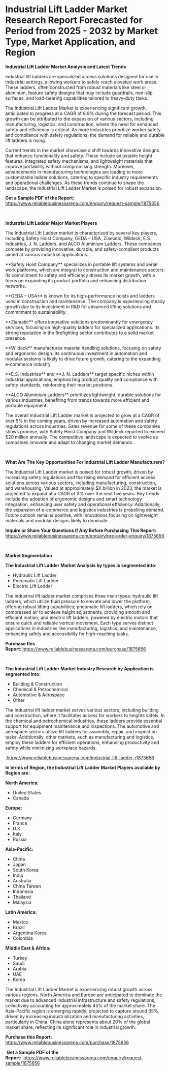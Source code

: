 <p><h1>Industrial Lift Ladder Market Research Report Forecasted for Period from 2025 -  2032 by Market Type, Market Application, and Region</h1></p><p><strong>Industrial Lift Ladder Market Analysis and Latest Trends</strong></p>
<p><p>Industrial lift ladders are specialized access solutions designed for use in industrial settings, allowing workers to safely reach elevated work areas. These ladders, often constructed from robust materials like steel or aluminum, feature safety designs that may include guardrails, non-slip surfaces, and load-bearing capabilities tailored to heavy-duty tasks.</p><p>The Industrial Lift Ladder Market is experiencing significant growth, anticipated to progress at a CAGR of 8.9% during the forecast period. This growth can be attributed to the expansion of various sectors, including manufacturing, logistics, and construction, where the need for enhanced safety and efficiency is critical. As more industries prioritize worker safety and compliance with safety regulations, the demand for reliable and durable lift ladders is rising.</p><p>Current trends in the market showcase a shift towards innovative designs that enhance functionality and safety. These include adjustable height features, integrated safety mechanisms, and lightweight materials that improve portability without compromising strength. Moreover, advancements in manufacturing technologies are leading to more customizable ladder solutions, catering to specific industry requirements and operational challenges. As these trends continue to shape the landscape, the Industrial Lift Ladder Market is poised for robust expansion.</p></p>
<p><strong>Get a Sample PDF of the Report:&nbsp;</strong> <a href="https://www.reliablebusinessarena.com/enquiry/request-sample/1875656?utm_campaign=2102&utm_medium=2&utm_source=Github&utm_content=ia&utm_term=12042025&utm_id=industrial-lift-ladder">https://www.reliablebusinessarena.com/enquiry/request-sample/1875656</a></p>
<p>&nbsp;</p>
<p><strong>Industrial Lift Ladder Major Market Players</strong></p>
<p><p>The Industrial Lift Ladder market is characterized by several key players, including Safety Hoist Company, GEDA – USA, Ziamatic, Wildeck, E.S. Industries, J. N. Ladders, and ALCO Aluminium Ladders. These companies compete by providing innovative, durable, and safety-compliant products aimed at various industrial applications.</p><p>**Safety Hoist Company** specializes in portable lift systems and aerial work platforms, which are integral to construction and maintenance sectors. Its commitment to safety and efficiency drives its market growth, with a focus on expanding its product portfolio and enhancing distribution networks.</p><p>**GEDA – USA** is known for its high-performance hoists and ladders used in construction and maintenance. The company is experiencing steady growth due to its investment in R&D for advanced lifting solutions and commitment to sustainability.</p><p>**Ziamatic** offers innovative solutions predominantly for emergency services, focusing on high-quality ladders for specialized applications. Its strong reputation in the firefighting sector contributes to a solid market presence.</p><p>**Wildeck** manufactures material handling solutions, focusing on safety and ergonomic design. Its continuous investment in automation and modular systems is likely to drive future growth, catering to the expanding e-commerce industry.</p><p>**E.S. Industries** and **J. N. Ladders** target specific niches within industrial applications, emphasizing product quality and compliance with safety standards, reinforcing their market positions.</p><p>**ALCO Aluminium Ladders** prioritizes lightweight, durable solutions for various industries, benefiting from trends towards more efficient and portable equipment.</p><p>The overall Industrial Lift Ladder market is projected to grow at a CAGR of over 5% in the coming years, driven by increased automation and safety regulations across industries. Sales revenue for some of these companies shows promise, with Safety Hoist Company and Wildeck reported to exceed $20 million annually. The competitive landscape is expected to evolve as companies innovate and adapt to changing market demands.</p></p>
<p>&nbsp;</p>
<p><strong>What Are The Key Opportunities For Industrial Lift Ladder Manufacturers?</strong></p>
<p><p>The Industrial Lift Ladder market is poised for robust growth, driven by increasing safety regulations and the rising demand for efficient access solutions across various sectors, including manufacturing, construction, and warehousing. Valued at approximately $X billion in 2023, the market is projected to expand at a CAGR of X% over the next five years. Key trends include the adoption of ergonomic designs and smart technology integration, enhancing user safety and operational efficiency. Additionally, the expansion of e-commerce and logistics industries is propelling demand. Future outlook remains positive, with innovations focusing on lightweight materials and modular designs likely to dominate.</p></p>
<p><strong>Inquire or Share Your Questions If Any Before Purchasing This Report:</strong> <a href="https://www.reliablebusinessarena.com/enquiry/pre-order-enquiry/1875656?utm_campaign=2102&utm_medium=2&utm_source=Github&utm_content=ia&utm_term=12042025&utm_id=industrial-lift-ladder">https://www.reliablebusinessarena.com/enquiry/pre-order-enquiry/1875656</a></p>
<p>&nbsp;</p>
<p><strong>Market Segmentation</strong></p>
<p><strong>The Industrial Lift Ladder Market Analysis by types is segmented into:</strong></p>
<p><ul><li>Hydraulic Lift Ladder</li><li>Pneumatic Lift Ladder</li><li>Electric Lift Ladder</li></ul></p>
<p><p>The industrial lift ladder market comprises three main types: hydraulic lift ladders, which utilize fluid pressure to elevate and lower the platform, offering robust lifting capabilities; pneumatic lift ladders, which rely on compressed air to achieve height adjustments, providing smooth and efficient motion; and electric lift ladders, powered by electric motors that ensure quick and reliable vertical movement. Each type serves distinct applications in industries like manufacturing, logistics, and maintenance, enhancing safety and accessibility for high-reaching tasks.</p></p>
<p><strong>Purchase this Report:&nbsp;</strong><a href="https://www.reliablebusinessarena.com/purchase/1875656?utm_campaign=2102&utm_medium=2&utm_source=Github&utm_content=ia&utm_term=12042025&utm_id=industrial-lift-ladder">https://www.reliablebusinessarena.com/purchase/1875656</a></p>
<p>&nbsp;</p>
<p><strong>The Industrial Lift Ladder Market Industry Research by Application is segmented into:</strong></p>
<p><ul><li>Building & Construction</li><li>Chemical & Petrochemical</li><li>Automotive & Aerospace</li><li>Other</li></ul></p>
<p><p>The industrial lift ladder market serves various sectors, including building and construction, where it facilitates access for workers to heights safely. In the chemical and petrochemical industries, these ladders provide essential support for equipment maintenance and inspections. The automotive and aerospace sectors utilize lift ladders for assembly, repair, and inspection tasks. Additionally, other markets, such as manufacturing and logistics, employ these ladders for efficient operations, enhancing productivity and safety while minimizing workplace hazards.</p></p>
<p><a href="https://www.reliablebusinessarena.com/industrial-lift-ladder-r1875656?utm_campaign=2102&utm_medium=2&utm_source=Github&utm_content=ia&utm_term=12042025&utm_id=industrial-lift-ladder">&nbsp;https://www.reliablebusinessarena.com/industrial-lift-ladder-r1875656</a></p>
<p><strong>In terms of Region, the Industrial Lift Ladder Market Players available by Region are:</strong></p>
<p>
    <p> <strong> North America: </strong>
        <ul>
            <li>United States</li>
            <li>Canada</li>
        </ul>
        </p> 
    <p> <strong> Europe: </strong>
        <ul>
            <li>Germany</li>
            <li>France</li>
            <li>U.K.</li>
            <li>Italy</li>
            <li>Russia</li>
        </ul>
        </p> 
    <p> <strong> Asia-Pacific: </strong>
        <ul>
            <li>China</li>
            <li>Japan</li>
            <li>South Korea</li>
            <li>India</li>
            <li>Australia</li>
            <li>China Taiwan</li>
            <li>Indonesia</li>
            <li>Thailand</li>
            <li>Malaysia</li>
        </ul>
        </p> 
    <p> <strong> Latin America: </strong>
        <ul>
            <li>Mexico</li>
            <li>Brazil</li>
            <li>Argentina Korea</li>
            <li>Colombia</li>
        </ul>
        </p> 
    <p> <strong> Middle East & Africa: </strong>
        <ul>
            <li>Turkey</li>
            <li>Saudi</li>
            <li>Arabia</li>
            <li>UAE</li>
            <li>Korea</li>
        </ul>
    </p>
    </p>
<p><p>The Industrial Lift Ladder Market is experiencing robust growth across various regions. North America and Europe are anticipated to dominate the market due to advanced industrial infrastructure and safety regulations, collectively accounting for approximately 45% of the market share. The Asia-Pacific region is emerging rapidly, projected to capture around 35%, driven by increasing industrialization and manufacturing activities, particularly in China. China alone represents about 20% of the global market share, reflecting its significant role in industrial growth.</p></p>
<p><strong>Purchase this Report: </strong><a href="https://www.reliablebusinessarena.com/purchase/1875656?utm_campaign=2102&utm_medium=2&utm_source=Github&utm_content=ia&utm_term=12042025&utm_id=industrial-lift-ladder">https://www.reliablebusinessarena.com/purchase/1875656</a></p>
<p>&nbsp;<strong>Get a Sample PDF of the Report:&nbsp;&nbsp;</strong><a href="https://www.reliablebusinessarena.com/enquiry/request-sample/1875656?utm_campaign=2102&utm_medium=2&utm_source=Github&utm_content=ia&utm_term=12042025&utm_id=industrial-lift-ladder">https://www.reliablebusinessarena.com/enquiry/request-sample/1875656</a></p>
<p><strong></strong></p>
<p><p></p><p></p><p></p></p>